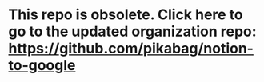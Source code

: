 # This repo is obsolete. Click here to go to the updated organization repo: <a>https://github.com/pikabag/notion-to-google</a>
